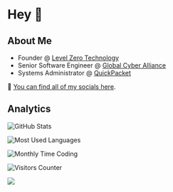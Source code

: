 # Hey 👋

## About Me

- Founder @ [Level Zero Technology](https://github.com/levelzerotechnology)
- Senior Software Engineer @ [Global Cyber Alliance](https://github.com/GlobalCyberAlliance)
- Systems Administrator @ [QuickPacket](https://quickpacket.com)

🔗 [You can find all of my socials here](https://wolveix.com/links).

## Analytics

![GitHub Stats](https://github-readme-stats.vercel.app/api?username=wolveix&show_icons=true&custom_title=GitHub%20Stats&theme=transparent)

![Most Used Languages](https://github-readme-stats.vercel.app/api/top-langs/?username=Wolveix&layout=compact&show_icons=true&theme=transparent)

![Monthly Time Coding](https://github-readme-stats.vercel.app/api/wakatime?username=wolveix&api_domain=wakapi.lze.ro&custom_title=Monthly%20Time%20Coding&layout=compact&range=last_30_days&theme=transparent)

![Visitors Counter](https://komarev.com/ghpvc/?username=wolveix&style=flat&label=Views)

![](https://hit.yhype.me/github/profile?user_id=31854736)
